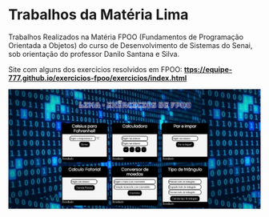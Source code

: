 # **Trabalhos da Matéria Lima**

Trabalhos Realizados na Matéria FPOO (Fundamentos de Programação Orientada a Objetos) do curso de Desenvolvimento de Sistemas do Senai, sob orientação do professor Danilo Santana e Silva.


Site com alguns dos exercícios resolvidos em FPOO:
[**ttps://equipe-777.github.io/exercicios-fpoo/exercicios/index.html**](https://equipe-777.github.io/exercicios-fpoo/exercicios/index.html)

![Image](https://raw.githubusercontent.com/Luccazx12/Trabalhos-da-materia-Lima/master/exercicios/exerciciosFPOO.JPG)
